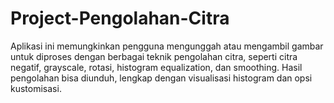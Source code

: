 # Project-Pengolahan-Citra
Aplikasi ini memungkinkan pengguna mengunggah atau mengambil gambar untuk diproses dengan berbagai teknik pengolahan citra, seperti citra negatif, grayscale, rotasi, histogram equalization, dan smoothing. Hasil pengolahan bisa diunduh, lengkap dengan visualisasi histogram dan opsi kustomisasi.
